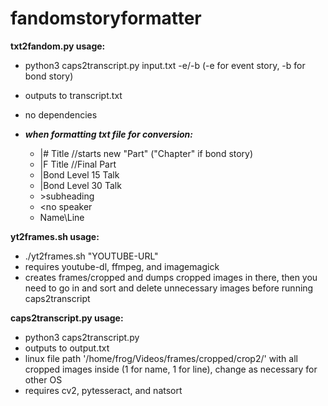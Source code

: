 # fandomstoryformatter

**txt2fandom.py usage:**

* python3 caps2transcript.py input.txt -e/-b (-e for event story, -b for bond story)
* outputs to transcript.txt
* no dependencies

* ***when formatting txt file for conversion:***
  * |# Title //starts new "Part" ("Chapter" if bond story)
  * |F Title //Final Part
  * |Bond Level 15 Talk
  * |Bond Level 30 Talk
  * \>subheading
  * <no speaker
  * Name\Line

**yt2frames.sh usage:**
* ./yt2frames.sh "YOUTUBE-URL"
* requires youtube-dl, ffmpeg, and imagemagick
* creates frames/cropped and dumps cropped images in there, then you need to go in and sort and delete unnecessary images before running caps2transcript

**caps2transcript.py usage:**
* python3 caps2transcript.py
* outputs to output.txt
* linux file path '/home/frog/Videos/frames/cropped/crop2/' with all cropped images inside (1 for name, 1 for line), change as necessary for other OS
* requires cv2, pytesseract, and natsort
